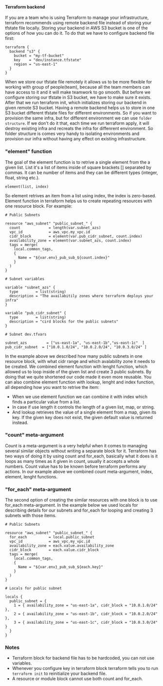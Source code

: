 #### Terraform backend

If you are a team who is using Terraform to manage your infrastructure, terraform recommends using remote backend file instead of storing your tfstate file locally. Storing your backend in AWS S3 bucket is one of the options of how you can do it. To do that we have to configure backend file first:
```
terraform {
  backend "s3" {
    bucket = "my-tf-bucket"
    key    = "dev/instance.tfstate"
    region = "us-east-1"
  }
}
```
 When we store our tfstate file remotely it allows us to be more flexible for working with  group of people(team), because all the team members can have access to it and it will make teamwork to go smooth. But before we configure storing our tfstate in S3 bucket, we have to make sure it exists. After that we run terraform init, which initializes storing our backend in given remote S3 bucket. Having a remote backend helps us to store in one S3 bucket different tfstate files for different environments. So if you want to provision the same infra, but for different environment we can use ```folder structure```. If we don't do it that, each time we run terraform apply, it will destroy existing infra and recreats the infra for diffenrent environment. So folder structure is comes very handy to isolating environments and provision our infra without having any effect on existing infrastructure.

 ### "element" function

 The goal of the element function is to retrive a single element from the a given list. List it's a list of items inside of square brackets [] separated by commas. It can be number of items and they can be different types (integer, float, string etc.).
```
element(list, index)
```
So element retrives an item from a list using index, the index is zero-based. 
Element function in terraform helps us to create repeating resources with one resource block. For example:
```
# Public Subnets

resource "aws_subnet" "public_subnet_" {
  count             = length(var.subnet_azs)
  vpc_id            = aws_vpc.my_vpc.id
  cidr_block        = element(var.pub_cidr_subnet, count.index)
  availability_zone = element(var.subnet_azs, count.index)
  tags = merge(
    local.common_tags,
    {
      Name = "${var.env}_pub_sub_${count.index}"
    }
  )
}

# Subnet variables

variable "subnet_azs" {
  type        = list(string)
  description = "The availabitily zones where terraform deploys your infra"
}

variable "pub_cidr_subnet" {
  type        = list(string)
  description = "cird blocks for the public subnets"
}

# Subnet dev.tfvars

subnet_azs         = ["us-east-1a", "us-east-1b","us-east-1c"  ]
pub_cidr_subnet  = ["10.0.1.0/24", "10.0.2.0/24", "10.0.3.0/24" ]
```
In the example above we described how many public subnets in one resource block, with what cidr range and which avalability zone it needs to be created. We combined element function with lenght function, which allowed us to loop inside of the given list and create 3 public subnets. By doing that we quite shortened our code made it even more reusable. You can also combine element function with lookup, lenght and index function, all depending how you want to retrive the item:

- When we use element function we can combine it with index which finds a particular value from a list.
- In case if use length it controls the length of a given list, map, or string.
- And lookup retrieves the value of a single element from a map, given its key. If the given key does not exist, the given default value is returned instead.

### "count" meta-argument

Count is a meta-argument is a very helpful when it comes to managing several similar objects without writing a separate block for it. Terraform has two ways of doing it by using count and for_each, basically what it does is it loops as many times as it given in count, usually it accepts a whole numbers.
Count value has to be known before terraform performs any actions. In our example above we combined count meta-argument, index, element, lenght functions. 

### "for_each" meta-argument

The second option of creating the similar resources with one block is to use for_each meta-argument. In the example below we used locals for describing details for our subnets and for_each for looping and creating 3 subnets with those items.
```
# Public Subnets

resource "aws_subnet" "public_subnet_" {
  for_each          = local.public_subnet
  vpc_id            = aws_vpc.my_vpc.id
  availability_zone = each.value.availability_zone
  cidr_block        = each.value.cidr_block
  tags = merge(
    local.common_tags,
    {
      Name = "${var.env}_pub_sub_${each.key}"
    }
  )
}

# Locals for public subnet

locals {
  public_subnet = {
    1 = { availability_zone = "us-east-1a", cidr_block = "10.0.1.0/24" },
    2 = { availability_zone = "us-east-1b", cidr_block = "10.0.2.0/24" },
    3 = { availability_zone = "us-east-1c", cidr_block = "10.0.3.0/24" }
  }
}
```

### Notes

- Terraform block for backend file has to be hardcoded, you can not use variables.
- Whenever you configure key in terraform block terraform tells you to run ```terraform init``` to reinitialize your backend file.
- A resource or module block cannot use both count and for_each.